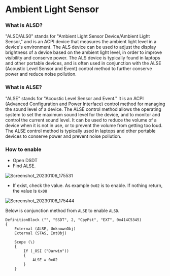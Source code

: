 # Ambient Light Sensor

### What is ALSD?

"ALSD/ALS0" stands for "Ambient Light Sensor Device/Ambient Light Sensor," and is an ACPI device that measures the ambient light level in a device's environment. The ALS device can be used to adjust the display brightness of a device based on the ambient light level, in order to improve visibility and conserve power. The ALS device is typically found in laptops and other portable devices, and is often used in conjunction with the ALSE (Acoustic Level Sensor and Event) control method to further conserve power and reduce noise pollution.

### What is ALSE?

"ALSE" stands for "Acoustic Level Sensor and Event." It is an ACPI (Advanced Configuration and Power Interface) control method for managing the sound level of a device. The ALSE control method allows the operating system to set the maximum sound level for the device, and to monitor and control the current sound level. It can be used to reduce the volume of a device when it is not in use, or to prevent the volume from getting too loud. The ALSE control method is typically used in laptops and other portable devices to conserve power and prevent noise pollution.

### How to enable

- Open DSDT
- Find ALSE.

![Screenshot_20230106_175531](https://user-images.githubusercontent.com/72515939/210977256-8cd8f9a4-e46d-498d-a439-7fd7a91f9d40.png)

- If exist, check the value. As example `0x02` is to enable. If nothing return, the value is `0x08`

![Screenshot_20230106_175444](https://user-images.githubusercontent.com/72515939/210977281-1e68af0d-1fe9-46bc-9b7f-99e2a52cfafa.png)

Below is conjunction method from `ALSE` to enable `ALSD`.

```asl
DefinitionBlock ("", "SSDT", 2, "CpyPst", "EXT", 0x414C5345)
{
    External (ALSE, UnknownObj)
    External (STAS, IntObj)

    Scope (\)
    {
        If (_OSI ("Darwin"))
        {
            ALSE = 0x02
        }
    }
